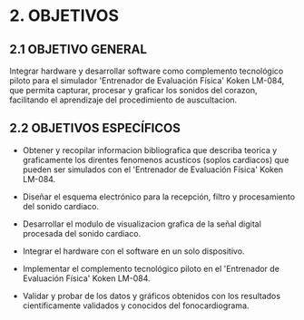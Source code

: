 # 2. OBJETIVOS

## 2.1 OBJETIVO GENERAL

Integrar hardware y desarrollar software como complemento tecnológico piloto para el simulador 'Entrenador de Evaluación Física' Koken LM-084, que permita capturar, procesar y graficar los sonidos del corazon, facilitando el aprendizaje del procedimiento de auscultacion.

## 2.2 OBJETIVOS ESPECÍFICOS

* Obtener y recopilar informacion bibliografica que describa teorica y graficamente los direntes fenomenos acusticos \(soplos cardiacos\) que pueden ser simulados con el 'Entrenador de Evaluación Física' Koken LM-084.

* Diseñar el esquema electrónico para la recepción, filtro y procesamiento del sonido cardiaco.

* Desarrollar el modulo de visualizacion grafica de la señal digital procesada del sonido cardiaco.

* Integrar el hardware con el software en un solo dispositivo.

* Implementar el complemento tecnológico piloto en el 'Entrenador de Evaluación Física' Koken LM-084.

* Validar y probar de los datos y gráficos obtenidos con los resultados científicamente validados y conocidos del fonocardiograma.


